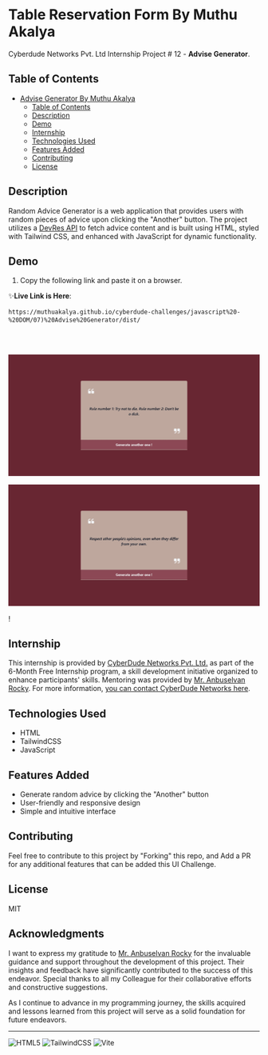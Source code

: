# Table Reservation Form By Muthu Akalya

Cyberdude Networks Pvt. Ltd Internship Project # 12 - **Advise Generator**.

## Table of Contents

- [Advise Generator By Muthu Akalya](#advise-generator-by-Muthu-Akalya)
  - [Table of Contents](#table-of-contents)
  - [Description](#description)
  - [Demo](#demo)
  - [Internship](#internship)
  - [Technologies Used](#technologies-used)
  - [Features Added](#features-added)
  - [Contributing](#contributing)
  - [License](#license)

## Description

Random Advice Generator is a web application that provides users with random pieces of advice upon clicking the "Another" button. The project utilizes a [DevRes API](https://api.adviceslip.com/advice) to fetch advice content and is built using HTML, styled with Tailwind CSS, and enhanced with JavaScript for dynamic functionality.

## Demo

1. Copy the following link and paste it on a browser.

✨**Live Link is Here**:

```
https://muthuakalya.github.io/cyberdude-challenges/javascript%20-%20DOM/07)%20Advise%20Generator/dist/

```

<br>
<br>

![Walkthrough demo](./public/images/output1.png)

![Walkthrough demo](./public/images/output2.png)

!

## Internship

This internship is provided by [CyberDude Networks Pvt. Ltd.](https://youtube.com/cyberdudenetworks) as part of the 6-Month Free Internship program, a skill development initiative organized to enhance participants' skills. Mentoring was provided by [Mr. Anbuselvan Rocky](https://instagram.com/anbuselvanrocky). For more information, [you can contact CyberDude Networks here](https://cyberdudenetworks.com).

## Technologies Used

- HTML
- TailwindCSS
- JavaScript

## Features Added

- Generate random advice by clicking the "Another" button
- User-friendly and responsive design
- Simple and intuitive interface

## Contributing

Feel free to contribute to this project by "Forking" this repo, and Add a PR for any additional features that can be added this UI Challenge.

## License

MIT

## Acknowledgments

I want to express my gratitude to [Mr. Anbuselvan Rocky](https://github.com/anburocky3) for the invaluable guidance and support throughout the development of this project. Their insights and feedback have significantly contributed to the success of this endeavor. Special thanks to all my Colleague for their collaborative efforts and constructive suggestions.

As I continue to advance in my programming journey, the skills acquired and lessons learned from this project will serve as a solid foundation for future endeavors.

---

![HTML5](https://img.shields.io/badge/html5-%23E34F26.svg?style=for-the-badge&logo=html5&logoColor=white) ![TailwindCSS](https://img.shields.io/badge/tailwindcss-%2338B2AC.svg?style=for-the-badge&logo=tailwind-css&logoColor=white) ![Vite](https://img.shields.io/badge/vite-%23646CFF.svg?style=for-the-badge&logo=vite&logoColor=white)
